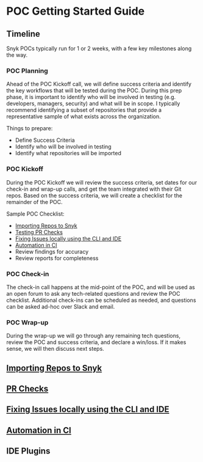 # POC Getting Started Guide

## Timeline

Snyk POCs typically run for 1 or 2 weeks, with a few key milestones along the way.

### POC Planning

Ahead of the POC Kickoff call, we will define success criteria and identify the key workflows that will be tested during the POC. During this prep phase, it is important to identify who will be involved in testing (e.g. developers, managers, security) and what will be in scope. I typically recommend identifying a subset of repositories that provide a representative sample of what exists across the organization.

Things to prepare:
- Define Success Criteria
- Identify who will be involved in testing
- Identify what repositories will be imported

### POC Kickoff

During the POC Kickoff we will review the success criteria, set dates for our check-in and wrap-up calls, and get the team integrated with their Git repos. Based on the success criteria, we will create a checklist for the remainder of the POC.

Sample POC Checklist:
- [Importing Repos to Snyk](importing-repos.md)
- [Testing PR Checks](pr-checks.md)
- [Fixing Issues locally using the CLI and IDE](fixing-issues.md)
- [Automation in CI](running-in-cd.md)
- Review findings for accuracy
- Review reports for completeness

### POC Check-in

The check-in call happens at the mid-point of the POC, and will be used as an open forum to ask any tech-related questions and review the POC checklist. Additional check-ins can be scheduled as needed, and questions can be asked ad-hoc over Slack and email.

### POC Wrap-up

During the wrap-up we will go through any remaining tech questions, review the POC and success criteria, and declare a win/loss. If it makes sense, we will then discuss next steps.

## [Importing Repos to Snyk](importing-repos.md)

## [PR Checks](pr-checks.md)

## [Fixing Issues locally using the CLI and IDE](fixing-issues.md)

## [Automation in CI](running-in-cd.md)

## IDE Plugins
